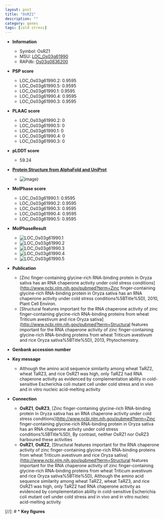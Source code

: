 ```yaml
---
layout: post
title: "OsRZ1"
description: ""
category: genes
tags: [cold stress]
---
```


* **Information**  
    + Symbol: OsRZ1  
    + MSU: [LOC_Os03g61990](http://rice.plantbiology.msu.edu/cgi-bin/ORF_infopage.cgi?orf=LOC_Os03g61990)  
    + RAPdb: [Os03g0836200](http://rapdb.dna.affrc.go.jp/viewer/gbrowse_details/irgsp1?name=Os03g0836200)  

* **PSP score**  
    + LOC_Os03g61990.2: 0.9595 
    + LOC_Os03g61990.5: 0.9595 
    + LOC_Os03g61990.1: 0.9595 
    + LOC_Os03g61990.4: 0.9595 
    + LOC_Os03g61990.3: 0.9595 

* **PLAAC score**  
    + LOC_Os03g61990.2: 0 
    + LOC_Os03g61990.5: 0 
    + LOC_Os03g61990.1: 0 
    + LOC_Os03g61990.4: 0 
    + LOC_Os03g61990.3: 0 

* **pLDDT score**
    + 59.24

* **[Protein Structure from AlphaFold and UniProt](https://www.uniprot.org/uniprotkb/Q75LJ7/entry#structure)**
    + ![image](https://ricepsp.github.io/images/Q7/AF-Q75LJ7-F1.png))

* **MolPhase score**
    + LOC_Os03g61990.1: 0.9595
    + LOC_Os03g61990.2: 0.9595
    + LOC_Os03g61990.3: 0.9595
    + LOC_Os03g61990.4: 0.9595
    + LOC_Os03g61990.5: 0.9595

* **MolPhaseResult**
    + ![LOC_Os03g61990.1](https://ricepsp.github.io/pictures/LOC_Os03g/LOC_Os03g61990.1.png)
    + ![LOC_Os03g61990.2](https://ricepsp.github.io/pictures/LOC_Os03g/LOC_Os03g61990.2.png)
    + ![LOC_Os03g61990.3](https://ricepsp.github.io/pictures/LOC_Os03g/LOC_Os03g61990.3.png)
    + ![LOC_Os03g61990.4](https://ricepsp.github.io/pictures/LOC_Os03g/LOC_Os03g61990.4.png)
    + ![LOC_Os03g61990.5](https://ricepsp.github.io/pictures/LOC_Os03g/LOC_Os03g61990.5.png)

* **Publication**  
    + [Zinc finger-containing glycine-rich RNA-binding protein in Oryza sativa has an RNA chaperone activity under cold stress conditions](http://www.ncbi.nlm.nih.gov/pubmed?term=Zinc finger-containing glycine-rich RNA-binding protein in Oryza sativa has an RNA chaperone activity under cold stress conditions%5BTitle%5D), 2010, Plant Cell Environ.
    + [Structural features important for the RNA chaperone activity of zinc finger-containing glycine-rich RNA-binding proteins from wheat Triticum avestivum and rice Oryza sativa](http://www.ncbi.nlm.nih.gov/pubmed?term=Structural features important for the RNA chaperone activity of zinc finger-containing glycine-rich RNA-binding proteins from wheat Triticum avestivum and rice Oryza sativa%5BTitle%5D), 2013, Phytochemistry.

* **Genbank accession number**  

* **Key message**  
    + Although the amino acid sequence similarity among wheat TaRZ2, wheat TaRZ3, and rice OsRZ1 was high, only TaRZ2 had RNA chaperone activity as evidenced by complementation ability in cold-sensitive Escherichia coli mutant cell under cold stress and in vivo and in vitro nucleic acid-melting activity

* **Connection**  
    + __OsRZ1__, __OsRZ3__, [Zinc finger-containing glycine-rich RNA-binding protein in Oryza sativa has an RNA chaperone activity under cold stress conditions](http://www.ncbi.nlm.nih.gov/pubmed?term=Zinc finger-containing glycine-rich RNA-binding protein in Oryza sativa has an RNA chaperone activity under cold stress conditions%5BTitle%5D), By contrast, neither OsRZ1 nor OsRZ3 harboured these activities
    + __OsRZ1__, __OsRZ2__, [Structural features important for the RNA chaperone activity of zinc finger-containing glycine-rich RNA-binding proteins from wheat Triticum avestivum and rice Oryza sativa](http://www.ncbi.nlm.nih.gov/pubmed?term=Structural features important for the RNA chaperone activity of zinc finger-containing glycine-rich RNA-binding proteins from wheat Triticum avestivum and rice Oryza sativa%5BTitle%5D), Although the amino acid sequence similarity among wheat TaRZ2, wheat TaRZ3, and rice OsRZ1 was high, only TaRZ2 had RNA chaperone activity as evidenced by complementation ability in cold-sensitive Escherichia coli mutant cell under cold stress and in vivo and in vitro nucleic acid-melting activity

[//]: # * **Key figures**  


